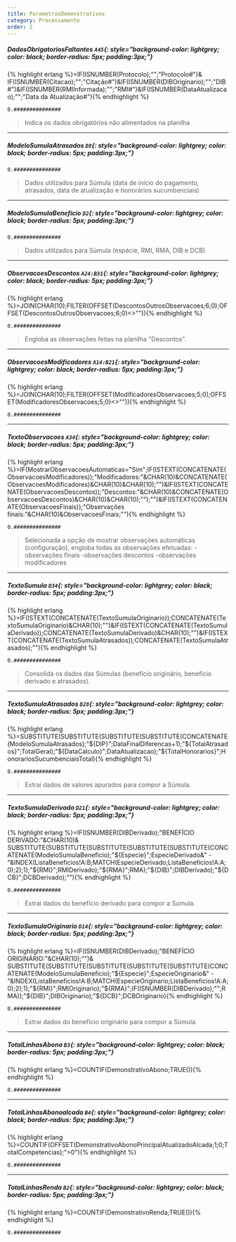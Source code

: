 ```yaml
---
title: ParametrosDemonstrativos
category: Processamento
order: 2
---
```


##### **DadosObrigatoriosFaltantes** `A45`{: style="background-color: lightgrey; color: black; border-radius: 5px; padding:3px;"}
{% highlight erlang %}=IF(ISNUMBER(Protocolo);"";"Protocolo#")& IF(ISNUMBER(Citacao);"";"Citação#")&IF(ISNUMBER(DIBOriginario);"";"DIB#")&IF(ISNUMBER(RMIInformada);"";"RMI#")&IF(ISNUMBER(DataAtualizacao);"";"Data da Atualização#"){% endhighlight %}


~~~
0.###############
~~~


> Indica os dados obrigatórios não alimentados na planilha

* * *

##### **ModeloSumulaAtrasados** `D8`{: style="background-color: lightgrey; color: black; border-radius: 5px; padding:3px;"}


~~~
0.###############
~~~


> Dados utilizados para Súmula (data de início do pagamento, atrasados, data de atualização e honorários sucumbenciais)

* * *

##### **ModeloSumulaBeneficio** `D2`{: style="background-color: lightgrey; color: black; border-radius: 5px; padding:3px;"}


~~~
0.###############
~~~


> Dados utilizados para Súmula (espécie, RMI, RMA, DIB e DCB)

* * *

##### **ObservacoesDescontos** `A24:B31`{: style="background-color: lightgrey; color: black; border-radius: 5px; padding:3px;"}
{% highlight erlang %}=JOIN(CHAR(10);FILTER(OFFSET(DescontosOutrosObservacoes;6;0);OFFSET(DescontosOutrosObservacoes;6;0)<>"")){% endhighlight %}


~~~
0.###############
~~~


> Engloba as observações feitas na planilha "Descontos".



* * *

##### **ObservacoesModificadores** `A14:B21`{: style="background-color: lightgrey; color: black; border-radius: 5px; padding:3px;"}
{% highlight erlang %}=JOIN(CHAR(10);FILTER(OFFSET(ModificadoresObservacoes;5;0);OFFSET(ModificadoresObservacoes;5;0)<>"")){% endhighlight %}


~~~
0.###############
~~~




* * *

##### **TextoObservacoes** `A34`{: style="background-color: lightgrey; color: black; border-radius: 5px; padding:3px;"}
{% highlight erlang %}=IF(MostrarObservacoesAutomaticas="Sim";IF(ISTEXT(CONCATENATE(ObservacoesModificadores));"Modificadores:"&CHAR(10)&CONCATENATE(ObservacoesModificadores)&CHAR(10)&CHAR(10);"")&IF(ISTEXT(CONCATENATE(ObservacoesDescontos));"Descontos:"&CHAR(10)&CONCATENATE(ObservacoesDescontos)&CHAR(10)&CHAR(10);"");"")&IF(ISTEXT(CONCATENATE(ObservacoesFinais));"Observações finais:"&CHAR(10)&ObservacoesFinais;""){% endhighlight %}


~~~
0.###############
~~~


> Selecionada a opção de mostrar observações automáticas (configuração), engloba todas as observações efetuadas:
-observações finais
-observações descontos
-observações modificadores

* * *

##### **TextoSumula** `D34`{: style="background-color: lightgrey; color: black; border-radius: 5px; padding:3px;"}
{% highlight erlang %}=IF(ISTEXT(CONCATENATE(TextoSumulaOriginario));CONCATENATE(TextoSumulaOriginario)&CHAR(10);"")&IF(ISTEXT(CONCATENATE(TextoSumulaDerivado));CONCATENATE(TextoSumulaDerivado)&CHAR(10);"")&IF(ISTEXT(CONCATENATE(TextoSumulaAtrasados));CONCATENATE(TextoSumulaAtrasados);""){% endhighlight %}


~~~
0.###############
~~~


> Consolida os dados das Súmulas (benefício originário, benefício derivado e atrasados).

* * *

##### **TextoSumulaAtrasados** `D28`{: style="background-color: lightgrey; color: black; border-radius: 5px; padding:3px;"}
{% highlight erlang %}=SUBSTITUTE(SUBSTITUTE(SUBSTITUTE(SUBSTITUTE(CONCATENATE(ModeloSumulaAtrasados);"${DIP}";DataFinalDiferencas+1);"${TotalAtrasados}";TotalGeral);"${DataCalculo}";DataAtualizacao);"${TotalHonorarios}";HonorariosSucumbenciaisTotal){% endhighlight %}


~~~
0.###############
~~~


> Extrai dados de valores apurados para compor a Súmula.


* * *

##### **TextoSumulaDerivado** `D21`{: style="background-color: lightgrey; color: black; border-radius: 5px; padding:3px;"}
{% highlight erlang %}=IF(ISNUMBER(DIBDerivado);"BENEFÍCIO DERIVADO:"&CHAR(10)& SUBSTITUTE(SUBSTITUTE(SUBSTITUTE(SUBSTITUTE(SUBSTITUTE(CONCATENATE(ModeloSumulaBeneficio);"${Especie}";EspecieDerivado&" - "&INDEX(ListaBeneficios!A:B;MATCH(EspecieDerivado;ListaBeneficios!A:A;0);2);1);"${RMI}";RMIDerivado);"${RMA}";RMA);"${DIB}";DIBDerivado);"${DCB}";DCBDerivado);""){% endhighlight %}


~~~
0.###############
~~~


> Extrai dados do benefício derivado para compor a Súmula.

* * *

##### **TextoSumulaOriginario** `D14`{: style="background-color: lightgrey; color: black; border-radius: 5px; padding:3px;"}
{% highlight erlang %}=IF(ISNUMBER(DIBDerivado);"BENEFÍCIO ORIGINÁRIO:"&CHAR(10);"")& SUBSTITUTE(SUBSTITUTE(SUBSTITUTE(SUBSTITUTE(SUBSTITUTE(CONCATENATE(ModeloSumulaBeneficio);"${Especie}";EspecieOriginario&" - "&INDEX(ListaBeneficios!A:B;MATCH(EspecieOriginario;ListaBeneficios!A:A;0);2);1);"${RMI}";RMIOriginario);"${RMA}";IF(ISNUMBER(DIBDerivado);"";RMA));"${DIB}";DIBOriginario);"${DCB}";DCBOriginario){% endhighlight %}


~~~
0.###############
~~~


> Extrai dados do benefício originário para compor a Súmula.

* * *

##### **TotalLinhasAbono** `B3`{: style="background-color: lightgrey; color: black; border-radius: 5px; padding:3px;"}
{% highlight erlang %}=COUNTIF(DemonstrativoAbono;TRUE()){% endhighlight %}


~~~
0.###############
~~~




* * *

##### **TotalLinhasAbonoalcada** `B4`{: style="background-color: lightgrey; color: black; border-radius: 5px; padding:3px;"}
{% highlight erlang %}=COUNTIF(OFFSET(DemonstrativoAbonoPrincipalAtualizadoAlcada;1;0;TotalCompetencias);">0"){% endhighlight %}


~~~
0.###############
~~~




* * *

##### **TotalLinhasRenda** `B2`{: style="background-color: lightgrey; color: black; border-radius: 5px; padding:3px;"}
{% highlight erlang %}=COUNTIF(DemonstrativoRenda;TRUE()){% endhighlight %}


~~~
0.###############
~~~


